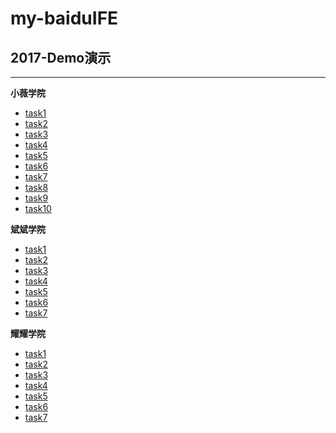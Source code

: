 # my-baiduIFE

## 2017-Demo演示
----------------------------------
**小薇学院**
* [task1]( 2017/xiaowei/task01/task1.html )
* [task2]( 2017/xiaowei/task02/task2.html )
* [task3]( 2017/xiaowei/task03/task3.html )
* [task4]( 2017/xiaowei/task04/task4.html )
* [task5]( 2017/xiaowei/task05/task5.html )
* [task6]( 2017/xiaowei/task06/task6.html )
* [task7]( 2017/xiaowei/task07/1-task7.html )
* [task8]( 2017/xiaowei/task08/1-task8.html )
* [task9]( 2017/xiaowei/task09/1-task9.html )
* [task10]( 2017/xiaowei/task10/1-task10.html )

**斌斌学院**
* [task1]( 2017/binbin/task1/2-task1.html )
* [task2]( 2017/binbin/task2/2-task2.html )
* [task3]( 2017/binbin/task3/2-task3.html )
* [task4]( 2017/binbin/task4/2-task4.html )
* [task5]( 2017/binbin/task5/2-task5.html )
* [task6]( 2017/binbin/task6/2-task6.html )
* [task7]( 2017/binbin/task7/2-task7.html )

**耀耀学院**
* [task1]( 2017/yaoyao/task1/3-task1.html )
* [task2]( 2017/yaoyao/task2/3-task2.html )
* [task3]( 2017/yaoyao/task3/3-task3.html )
* [task4]( 2017/yaoyao/task4/3-task4.html )
* [task5]( 2017/yaoyao/task5/3-task5.html )
* [task6]( 2017/yaoyao/task6/3-task6.html )
* [task7]( 2017/yaoyao/task7/3-task7.html )
